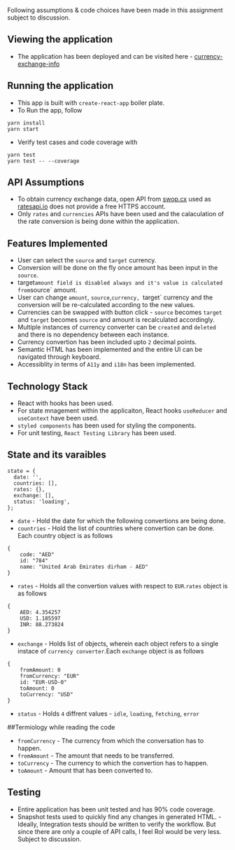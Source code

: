 Following assumptions & code choices have been made in this assignment subject to discussion.

## Viewing the application

- The application has been deployed and can be visited here - [currency-exchange-info](https://currency-exchange-info.netlify.app/)

## Running the application

- This app is built with `create-react-app` boiler plate.
- To Run the app, follow

```
yarn install
yarn start
```

- Verify test cases and code coverage with

```
yarn test
yarn test -- --coverage
```

## API Assumptions

- To obtain currency exchange data, open API from [swop.cx](https://swop.cx/) used as [ratesapi.io](https://ratesapi.io/) does not provide a free HTTPS account.
- Only `rates` and `currencies` APIs have been used and the calaculation of the rate conversion is being done within the application.

## Features Implemented

- User can select the `source` and `target` currency.
- Conversion will be done on the fly once amount has been input in the `source`.
- target`amount field is disabled always and it's value is calculated from`source` amount.
- User can change `amount`, `source`,`currency, `target` currency and the conversion will be re-calculated according to the new values.
- Currencies can be swapped with button click - `source` becomes `target` and `target` becomes `source` and amount is recalculated accordingly.
- Multiple instances of currency converter can be `created` and `deleted` and there is no dependency between each instance.
- Currency convertion has been included upto `2` decimal points.
- Semantic HTML has been implemented and the entire UI can be navigated through keyboard.
- Accessiblity in terms of `A11y` and `i18n` has been implemented.

## Technology Stack

- React with hooks has been used.
- For state mnagement within the applicaiton, React hooks `useReducer` and `useContext` have been used.
- `styled components` has been used for styling the components.
- For unit testing, `React Testing Library` has been used.

## State and its varaibles

```
state = {
  date: '',
  countries: [],
  rates: {},
  exchange: [],
  status: 'loading',
};
```

- `date` - Hold the date for which the following convertions are being done.
- `countries` - Hold the list of countries where convertion can be done. Each country object is as follows

```
{
    code: "AED"
    id: "784"
    name: "United Arab Emirates dirham - AED"
}
```

- `rates` - Holds all the convertion values with respect to `EUR`.`rates` object is as follows

```
{
    AED: 4.354257
    USD: 1.185597
    INR: 88.273824
}
```

- `exchange` - Holds list of objects, wherein each object refers to a single instace of `currency converter`.Each `exchange` object is as follows

```
{
    fromAmount: 0
    fromCurrency: "EUR"
    id: "EUR-USD-0"
    toAmount: 0
    toCurrency: "USD"
}
```

- `status` - Holds `4` diffrent values - `idle`, `loading`, `fetching`, `error`

##Termiology while reading the code

- `fromCurrency` - The currency from which the conversation has to happen.
- `fromAmount` - The amount that needs to be transferred.
- `toCurrency` - The currency to which the convertion has to happen.
- `toAmount` - Amount that has been converted to.

## Testing

- Entire application has been unit tested and has 90% code coverage.
- Snapshot tests used to quickly find any changes in generated HTML.
  -Ideally, Integration tests should be written to verify the workflow. But since there are only a couple of API calls, I feel RoI would be very less. Subject to discussion.
